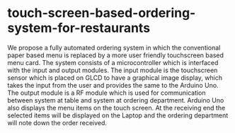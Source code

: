 # touch-screen-based-ordering-system-for-restaurants
We propose a fully automated ordering system in which the conventional paper based menu is replaced by a more user friendly touchscreen based menu card. The system consists of a microcontroller which is interfaced with the input and output modules. The input module is the touchscreen sensor which is placed on GLCD to have a graphical image display, which takes the input from the user and provides the same to the Arduino Uno. The output module is a RF module which is used for communication between system at table and system at ordering department. Arduino Uno also displays the menu items on the touch screen. At the receiving end the selected items will be displayed on the Laptop and the ordering department will note down the order received.
